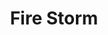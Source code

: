 ---
title: "Fire Storm"
index:
  - fire-storm
permalink: /spells/fire-storm/
tags:
  - Spell
  - 7th Level
  - Evocation
  - Damage
  - Fire
available_for:
  - Cleric
  - Druid
  - Sorcerer
level: "7th Level"
school: "Evocation"
range: "150 ft"
area: "100 ft"
shape: "Cube"
comp:
  - V
  - S
attack: "DEX Save"
effect: "Fire"
description: |
  A storm made up of sheets of roaring flame appears in a location you choose within range. The area of the storm consists of up to ten 10-foot cubes, which you can arrange as you wish. Each cube must have at least one face adjacent to the face of another cube. Each creature in the area must make a dexterity saving throw. It takes 7d10 fire damage on a failed save, or half as much damage on a successful one.

  The fire damages objects in the area and ignites flammable objects that aren't being worn or carried. If you choose, plant life in the area is unaffected by this spell.
excerpt: "A storm made up of sheets of roaring flame appears in a location you choose within range."
source: "Basic Rules"
---